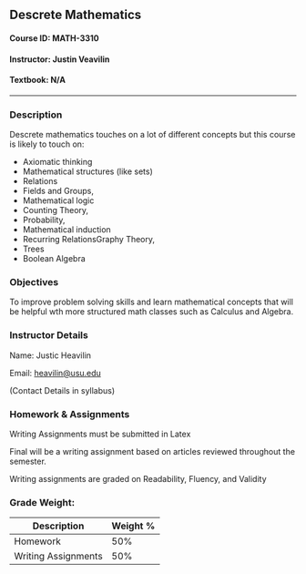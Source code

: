 ## Descrete Mathematics

#### Course ID: MATH-3310

#### Instructor: Justin Veavilin

#### Textbook: N/A

---

### Description

Descrete mathematics touches on a lot of different concepts but this course is likely to touch on:
* Axiomatic thinking
* Mathematical structures (like sets)
* Relations
* Fields and Groups,
* Mathematical logic
* Counting Theory,
* Probability,
* Mathematical induction
* Recurring RelationsGraphy Theory,
* Trees
* Boolean Algebra



### Objectives

To improve problem solving skills and learn mathematical concepts that will be helpful wth more structured math classes such as Calculus and Algebra.



### Instructor Details

Name: Justic Heavilin

Email: heavilin@usu.edu

(Contact Details in syllabus)



### Homework & Assignments

Writing Assignments must be submitted in Latex

Final will be a writing assignment based on articles reviewed throughout the semester. 

Writing assignments are graded on Readability, Fluency, and Validity



### Grade Weight:

| Description         | Weight % |
| ------------------- | -------- |
| Homework            | 50%      |
| Writing Assignments | 50%      |
